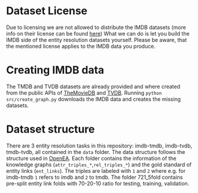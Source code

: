 # Dataset License
Due to licensing we are not allowed to distribute the IMDB datasets (more info on their license can be found [here](https://help.imdb.com/article/imdb/general-information/can-i-use-imdb-data-in-my-software/G5JTRESSHJBBHTGX?pf_rd_m=A2FGELUUNOQJNL&pf_rd_p=3aefe545-f8d3-4562-976a-e5eb47d1bb18&pf_rd_r=2TNAA9FRS3TJWM3AEQ2X&pf_rd_s=center-1&pf_rd_t=60601&pf_rd_i=interfaces&ref_=fea_mn_lk1#))
What we can do is let you build the IMDB side of the entity resolution datasets yourself. Please be aware, that the mentioned license applies to the IMDB data you produce.

# Creating IMDB data
The TMDB and TVDB datasets are already provided and where created from the public APIs of [TheMovieDB](https://www.themoviedb.org/documentation/api) and [TVDB](https://www.thetvdb.com/api-information).
Running `python src/create_graph.py` downloads the IMDB data and creates the missing datasets.

# Dataset structure
There are 3 entity resolution tasks in this repository: imdb-tmdb, imdb-tvdb, tmdb-tvdb, all contained in the `data` folder. 
The data structure follows the structure used in [OpenEA](https://github.com/nju-websoft/OpenEA).
Each folder contains the information of the knowledge graphs (`attr_triples_*`,`rel_triples_*`) and the gold standard of entity links (`ent_links`). The triples are labeled with `1` and `2` where e.g. for imdb-tmdb `1` refers to imdb and `2` to tmdb. The folder 721_5fold contains pre-split entity link folds with 70-20-10 ratio for testing, training, validation.

